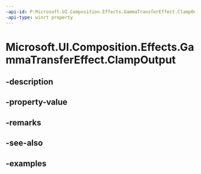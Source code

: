 ```yaml
---
-api-id: P:Microsoft.UI.Composition.Effects.GammaTransferEffect.ClampOutput
-api-type: winrt property
---
```


# Microsoft.UI.Composition.Effects.GammaTransferEffect.ClampOutput

<!--
public bool ClampOutput { get; set; }
-->


## -description

## -property-value

## -remarks

## -see-also

## -examples


